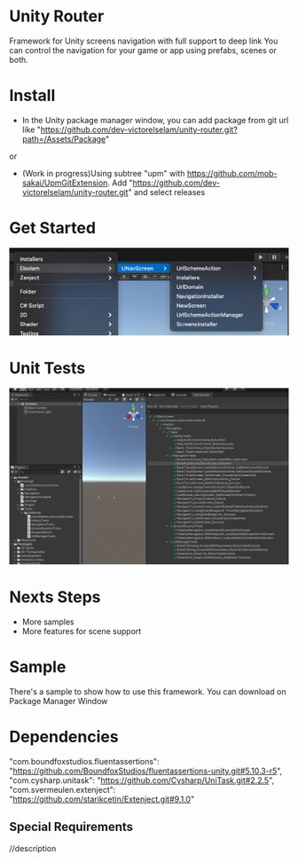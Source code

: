 # Unity Router

Framework for Unity screens navigation with full support to deep link
You can control the navigation for your game or app using prefabs, scenes or both.

# Install

- In the Unity package manager window, you can add package from git url like "https://github.com/dev-victorelselam/unity-router.git?path=/Assets/Package"

or 

- (Work in progress)Using subtree "upm" with https://github.com/mob-sakai/UpmGitExtension. Add "https://github.com/dev-victorelselam/unity-router.git" and select releases 


# Get Started

![howtouse](Res/howtouse.png)


# Unit Tests

![Unit Tests](Res/tdd.png)

# Nexts Steps

- More samples
- More features for scene support

# Sample 

There's a sample to show how to use this framework. You can download on Package Manager Window

# Dependencies

"com.boundfoxstudios.fluentassertions": "https://github.com/BoundfoxStudios/fluentassertions-unity.git#5.10.3-r5",
"com.cysharp.unitask": "https://github.com/Cysharp/UniTask.git#2.2.5",
"com.svermeulen.extenject": "https://github.com/starikcetin/Extenject.git#9.1.0"

## Special Requirements

//description


